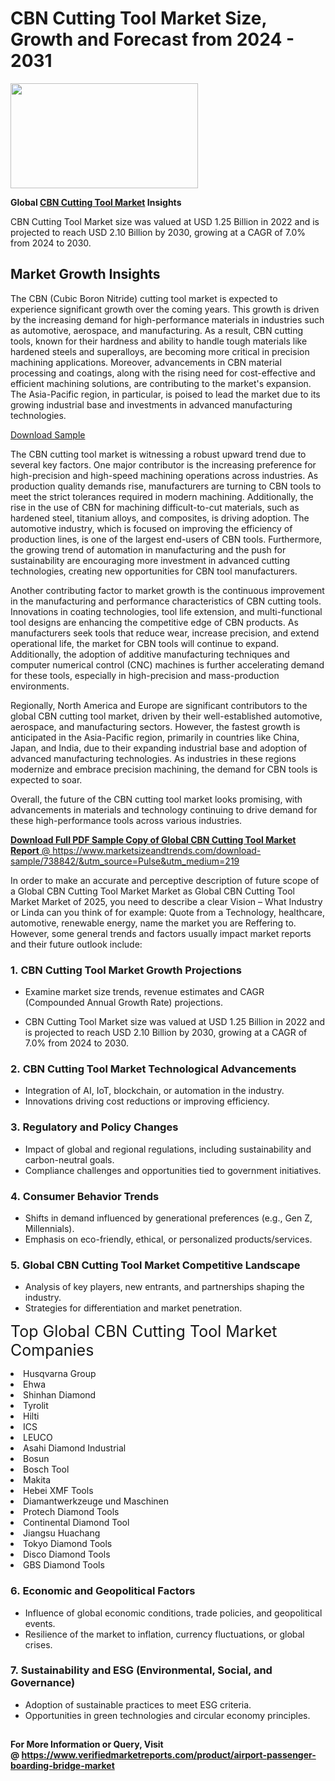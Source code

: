 <H1>CBN Cutting Tool Market Size, Growth and Forecast from 2024 - 2031</H1><img class="aligncenter size-medium wp-image-584254" src="https://thirdeyenews.in/wp-content/uploads/2024/09/Global-Market-Research-300x168.jpeg" alt="" width="300" height="168" /><p><strong>Global&nbsp;<a href="https://www.marketsizeandtrends.com/download-sample/738842/&amp;utm_source=Pulse&amp;utm_medium=219">CBN Cutting Tool Market</a> Insights</strong></p><p>CBN Cutting Tool Market size was valued at USD 1.25 Billion in 2022 and is projected to reach USD 2.10 Billion by 2030, growing at a CAGR of 7.0% from 2024 to 2030.</p><p><h2>Market Growth Insights</h2> <p>The CBN (Cubic Boron Nitride) cutting tool market is expected to experience significant growth over the coming years. This growth is driven by the increasing demand for high-performance materials in industries such as automotive, aerospace, and manufacturing. As a result, CBN cutting tools, known for their hardness and ability to handle tough materials like hardened steels and superalloys, are becoming more critical in precision machining applications. Moreover, advancements in CBN material processing and coatings, along with the rising need for cost-effective and efficient machining solutions, are contributing to the market's expansion. The Asia-Pacific region, in particular, is poised to lead the market due to its growing industrial base and investments in advanced manufacturing technologies.</p> <p><a href="download_sample_link">Download Sample</a></p> <p>The CBN cutting tool market is witnessing a robust upward trend due to several key factors. One major contributor is the increasing preference for high-precision and high-speed machining operations across industries. As production quality demands rise, manufacturers are turning to CBN tools to meet the strict tolerances required in modern machining. Additionally, the rise in the use of CBN for machining difficult-to-cut materials, such as hardened steel, titanium alloys, and composites, is driving adoption. The automotive industry, which is focused on improving the efficiency of production lines, is one of the largest end-users of CBN tools. Furthermore, the growing trend of automation in manufacturing and the push for sustainability are encouraging more investment in advanced cutting technologies, creating new opportunities for CBN tool manufacturers.</p> <p>Another contributing factor to market growth is the continuous improvement in the manufacturing and performance characteristics of CBN cutting tools. Innovations in coating technologies, tool life extension, and multi-functional tool designs are enhancing the competitive edge of CBN products. As manufacturers seek tools that reduce wear, increase precision, and extend operational life, the market for CBN tools will continue to expand. Additionally, the adoption of additive manufacturing techniques and computer numerical control (CNC) machines is further accelerating demand for these tools, especially in high-precision and mass-production environments.</p> <p>Regionally, North America and Europe are significant contributors to the global CBN cutting tool market, driven by their well-established automotive, aerospace, and manufacturing sectors. However, the fastest growth is anticipated in the Asia-Pacific region, primarily in countries like China, Japan, and India, due to their expanding industrial base and adoption of advanced manufacturing technologies. As industries in these regions modernize and embrace precision machining, the demand for CBN tools is expected to soar.</p> <p>Overall, the future of the CBN cutting tool market looks promising, with advancements in materials and technology continuing to drive demand for these high-performance tools across various industries.</p> <p><a href="get_more_info_link"></p><p><span class=""><strong>Download Full PDF Sample Copy of Global CBN Cutting Tool Market Report</strong> @ <a href="https://www.marketsizeandtrends.com/download-sample/738842/&amp;utm_source=Pulse&amp;utm_medium=219" target="_blank">https://www.marketsizeandtrends.com/download-sample/738842/&amp;utm_source=Pulse&amp;utm_medium=219</a></span></p><p>In order to make an accurate and perceptive description of future scope of a Global&nbsp;CBN Cutting Tool Market Market as Global&nbsp;CBN Cutting Tool Market Market of 2025, you need to describe a clear Vision &ndash; What Industry or Linda can you think of for example: Quote from a Technology, healthcare, automotive, renewable energy, name the market you are Reffering to. However, some general trends and factors usually impact market reports and their future outlook include:</p><h3>1.&nbsp;<strong>CBN Cutting Tool Market Growth Projections</strong></h3><ul><li>Examine market size trends, revenue estimates and CAGR (Compounded Annual Growth Rate) projections.</li><li><p>CBN Cutting Tool Market size was valued at USD 1.25 Billion in 2022 and is projected to reach USD 2.10 Billion by 2030, growing at a CAGR of 7.0% from 2024 to 2030.</p></li></ul><h3>2.&nbsp;<strong>CBN Cutting Tool Market Technological Advancements</strong></h3><ul><li>Integration of AI, IoT, blockchain, or automation in the industry.</li><li>Innovations driving cost reductions or improving efficiency.</li></ul><h3>3.&nbsp;<strong>Regulatory and Policy Changes</strong></h3><ul><li>Impact of global and regional regulations, including sustainability and carbon-neutral goals.</li><li>Compliance challenges and opportunities tied to government initiatives.</li></ul><h3>4.&nbsp;<strong>Consumer Behavior Trends</strong></h3><ul><li>Shifts in demand influenced by generational preferences (e.g., Gen Z, Millennials).</li><li>Emphasis on eco-friendly, ethical, or personalized products/services.</li></ul><h3>5.&nbsp;<strong>Global CBN Cutting Tool Market Competitive Landscape</strong></h3><ul><li>Analysis of key players, new entrants, and partnerships shaping the industry.</li><li>Strategies for differentiation and market penetration.</li></ul><p data-pm-slice="1 1 []"><span style="color: inherit; font-family: inherit; font-size: 25px;">Top Global CBN Cutting Tool Market Companies</span></p><div class="" data-test-id=""><p><li>Husqvarna Group</li><li> Ehwa</li><li> Shinhan Diamond</li><li> Tyrolit</li><li> Hilti</li><li> ICS</li><li> LEUCO</li><li> Asahi Diamond Industrial</li><li> Bosun</li><li> Bosch Tool</li><li> Makita</li><li> Hebei XMF Tools</li><li> Diamantwerkzeuge und Maschinen</li><li> Protech Diamond Tools</li><li> Continental Diamond Tool</li><li> Jiangsu Huachang</li><li> Tokyo Diamond Tools</li><li> Disco Diamond Tools</li><li> GBS Diamond Tools</li></p></div><h3>6.&nbsp;<strong>Economic and Geopolitical Factors</strong></h3><ul><li>Influence of global economic conditions, trade policies, and geopolitical events.</li><li>Resilience of the market to inflation, currency fluctuations, or global crises.</li></ul><h3>7.&nbsp;<strong>Sustainability and ESG (Environmental, Social, and Governance)</strong></h3><ul><li>Adoption of sustainable practices to meet ESG criteria.</li><li>Opportunities in green technologies and circular economy principles.</li></ul><h2><strong style="font-size: 14px;">For More Information or Query, Visit @&nbsp;</strong><a style="background-color: #ffffff; font-size: 14px;" href="https://www.marketsizeandtrends.com/report/cbn-cutting-tool-market/" target="_blank">https://www.verifiedmarketreports.com/product/airport-passenger-boarding-bridge-market</a></h2>
